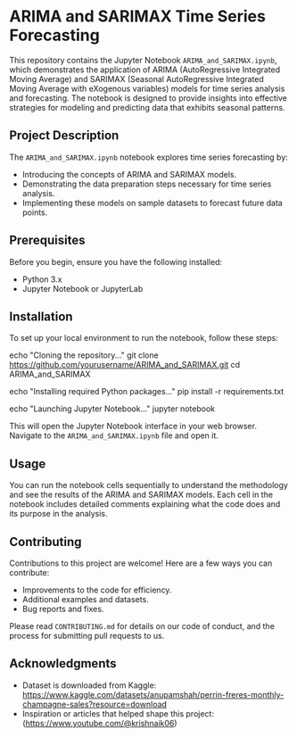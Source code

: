 # ARIMA and SARIMAX Time Series Forecasting

This repository contains the Jupyter Notebook `ARIMA_and_SARIMAX.ipynb`, which demonstrates the application of ARIMA (AutoRegressive Integrated Moving Average) and SARIMAX (Seasonal AutoRegressive Integrated Moving Average with eXogenous variables) models for time series analysis and forecasting. The notebook is designed to provide insights into effective strategies for modeling and predicting data that exhibits seasonal patterns.

## Project Description

The `ARIMA_and_SARIMAX.ipynb` notebook explores time series forecasting by:
- Introducing the concepts of ARIMA and SARIMAX models.
- Demonstrating the data preparation steps necessary for time series analysis.
- Implementing these models on sample datasets to forecast future data points.

## Prerequisites

Before you begin, ensure you have the following installed:
- Python 3.x
- Jupyter Notebook or JupyterLab

## Installation

To set up your local environment to run the notebook, follow these steps:

echo "Cloning the repository..."
git clone https://github.com/yourusername/ARIMA_and_SARIMAX.git
cd ARIMA_and_SARIMAX

echo "Installing required Python packages..."
pip install -r requirements.txt

echo "Launching Jupyter Notebook..."
jupyter notebook

This will open the Jupyter Notebook interface in your web browser. Navigate to the `ARIMA_and_SARIMAX.ipynb` file and open it.

## Usage

You can run the notebook cells sequentially to understand the methodology and see the results of the ARIMA and SARIMAX models. Each cell in the notebook includes detailed comments explaining what the code does and its purpose in the analysis.

## Contributing

Contributions to this project are welcome! Here are a few ways you can contribute:
- Improvements to the code for efficiency.
- Additional examples and datasets.
- Bug reports and fixes.

Please read `CONTRIBUTING.md` for details on our code of conduct, and the process for submitting pull requests to us.

## Acknowledgments

- Dataset is downloaded from Kaggle: https://www.kaggle.com/datasets/anupamshah/perrin-freres-monthly-champagne-sales?resource=download
- Inspiration or articles that helped shape this project: (https://www.youtube.com/@krishnaik06)

